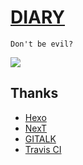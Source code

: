 # [DIARY](https://sososdk.github.io/)

    Don't be evil?
    
![](https://travis-ci.com/sososdk/sososdk.github.io.svg?branch=web)

## Thanks

- [Hexo](https://hexo.io)
- [NexT](https://theme-next.org)
- [GITALK](https://gitalk.github.io)
- [Travis CI](https://travis-ci.com)